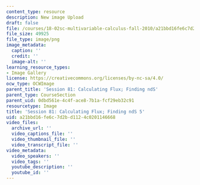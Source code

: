 ```yaml
---
content_type: resource
description: New image Upload
draft: false
file: /courses/18-02sc-multivariable-calculus-fall-2010/a21bbd16fe6c7d2bd1124c0201146668_MIT18_02SC_L27Brds_13.png
file_size: 49925
file_type: image/png
image_metadata:
  caption: ''
  credit: ''
  image-alt: ''
learning_resource_types:
- Image Gallery
license: https://creativecommons.org/licenses/by-nc-sa/4.0/
ocw_type: OCWImage
parent_title: 'Session 81: Calculating Flux; Finding ndS'
parent_type: CourseSection
parent_uid: 0dbd561e-4c4f-ace8-7b1a-fcf29eb32c91
resourcetype: Image
title: 'Session 81: Calculating Flux; Finding ndS 5'
uid: a21bbd16-fe6c-7d2b-d112-4c0201146668
video_files:
  archive_url: ''
  video_captions_file: ''
  video_thumbnail_file: ''
  video_transcript_file: ''
video_metadata:
  video_speakers: ''
  video_tags: ''
  youtube_description: ''
  youtube_id: ''
---
```

